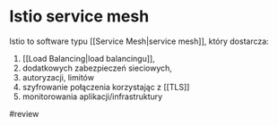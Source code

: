 # Istio service mesh

Istio to software typu [[Service Mesh|service mesh]], który dostarcza:
1. [[Load Balancing|load balancingu]],
2. dodatkowych zabezpieczeń sieciowych,
3. autoryzacji, limitów
4. szyfrowanie połączenia korzystając z [[TLS]]
5. monitorowania aplikacji/infrastruktury

#review 